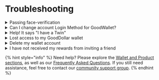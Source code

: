 # Troubleshooting

<details>

<summary>Passing face-verification</summary>

To claim free G$’s, you’ll need to go through a short Face Verification (FV) process to verify that you are a unique and live user. This is to prevent duplicate accounts and misuse of the system.

Here are some tips to successfully complete the face verification so you can access your GoodDollar wallet. That’s where the fun begins.

* The face verification has strong requirements for image quality (e.g. image detail and color balance). Make sure your selfie is high-resolution (check your camera settings), not blurry, and has lots of light.
* If you face issues, try using another browser. Face Verification works best on your phone's native browser, so Chrome for Android and Safari for iOS.\


If you get the error message that your image “won't pass liveness check,” try these tricks:

* Adjust the lights in the room you're passing FV. Your face shouldn't be overexposed or too dark, having pixel artifacts.
* Clean your webcam lens using the special lens cleaning wipes (for digital cams) or LCD display cleaning wipes or at least with a soft cloth and isopropyl alcohol.
* Adjust your webcam settings. Make sure you are using the highest resolution setting possible.
* Check your webcam connection. Some webcam models require a USB 3.0 or type C connection to provide the maximum resolution
* Try using another webcam with a higher resolution (more megapixels) to pass the face verification step. You can also try using a smart phone camera (yours or a friends) to complete the step.&#x20;

</details>

<details>

<summary>Can I change account Login Method for GoodWallet?</summary>

No, you can’t change your login method for GoodWallet. However, you can delete your wallet account and create a new one. Just make sure to transfer your G$ to another wallet before deleting the old wallet account so you don’t lose them.

If you need to do it, follow these steps:

1. Create a new wallet account using a different log-in method.
2. Do not click "claim" on the new account to avoid passing the Face Verification process. This wallet can still receive funds.
3. Go to your profile in the new account and copy your new wallet address.
4. Log out of your new wallet account.
5. Log in to your old wallet account and send your G$ to your new wallet address.
6. After you’ve confirmed the funds were sent successfully, go to the menu, select "Settings," and choose "Delete Account." Follow the prompts to confirm.
7. You will get a message that your account is being deleted. Then you have to wait 24 hours . Wait 24 hours after deleting your old account. After waiting, go to your new account and hit “Claim”. It will then take you through the Face Verification process again
8. You now have a new wallet account where you can claim everyday!

Please note that while doing this process, you will have to wait 24 hours, so you will miss a claim for one day.

</details>

<details>

<summary>Help! It says "I have a Twin"</summary>

If you are seeing this message, it is likely because you have created two GoodWallet accounts. Try to recall which other sign-up method you used in the past to create your account.

If this is the case, you will need to delete the new account you created. A helpful indicator of a new account is the absence of any transactions in the wallet. This indicates that you have never been able to claim from this wallet since you already have an existing one.

To delete an account in the GoodWallet, follow these steps:

1. Go to the GoodWallet menu on the top right of your screen, select "Settings," and choose "Delete Account." Follow the prompts to confirm.
2. You will get a message that your account is being deleted. Then you have to wait 24 hours
3. You will get a message that your wallet account is being deleted. Wait 24 hours after deleting your old account to be able to claim on your other wallet account without encountering a twin error.

</details>

<details>

<summary>Lost access to my GoodDollar wallet</summary>

If you lose access to your account entirely, you can still access and claim from GoodDapp if you have exported your G$ wallet or possess the [private key required for exporting your G$ wallet](../wallet-and-products/goodwallet.md#where-can-i-find-my-private-key).

</details>

<details>

<summary>Delete  my wallet account</summary>

To delete your wallet account, follow these steps:

1. Open your GoodWallet and click on the menu icon located at the top right corner.
2. Select “Settings” from the menu.
3. Tap on “Delete Account” at the bottom of your screen.
4. Confirm by tapping the red “Delete” button.

Before deleting your wallet account, ensure you've transferred your funds to another wallet to prevent loss.

After deleting your account, you may opt to open a new one. However, please refrain from attempting to claim or undergo face verification for at least 24 hours after deleting your previous account.

</details>

<details>

<summary>I have not received my rewards from inviting a friend</summary>

To check your invitee status, go to the Rewards section of your GoodWallet, located on the bottom left sidebar.

If your invitee is labeled as "Pending," it indicates that they have not yet made their first claim. Once they do, you'll receive your reward.

If you do not see your invitee listed, it means they haven't utilized your invite link or input your invite code during account creation. In such instances, kindly resend your link to your invitee and request them to navigate to their Referral screen, where they can paste your code into the designated field labeled "Use Invite Code”

</details>

{% hint style="info" %}
Need help? Please explore the [Wallet and Product sections](../wallet-and-products/), as well as our [Frequently Asked Questions](./). If you still need assistance, feel free to contact our [community support group](https://t.me/+jay3UR6\_rEwxNjY0).
{% endhint %}
